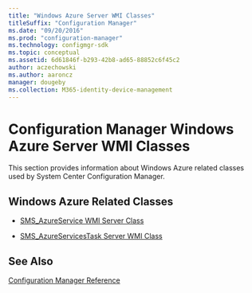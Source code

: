 ```yaml
---
title: "Windows Azure Server WMI Classes"
titleSuffix: "Configuration Manager"
ms.date: "09/20/2016"
ms.prod: "configuration-manager"
ms.technology: configmgr-sdk
ms.topic: conceptual
ms.assetid: 6d61846f-b293-42b8-ad65-88852c6f45c2
author: aczechowski
ms.author: aaroncz
manager: dougeby
ms.collection: M365-identity-device-management
---
```

# Configuration Manager Windows Azure Server WMI Classes
This section provides information about Windows Azure related classes used by System Center Configuration Manager.  

## Windows Azure Related Classes  

-   [SMS_AzureService WMI Server Class](../../../../../develop/reference/core/servers/configure/sms_azureservice-server-wmi-class.md)  

-   [SMS_AzureServicesTask Server WMI Class](../../../../../develop/reference/core/servers/configure/sms_azureservicestask-server-wmi-class.md)  

## See Also  
 [Configuration Manager Reference](../../../../../develop/reference/configuration-manager-reference.md)
